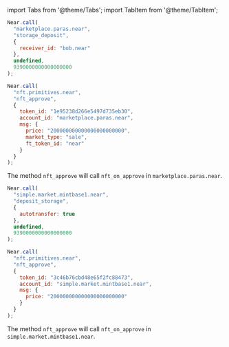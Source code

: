 import Tabs from '@theme/Tabs';
import TabItem from '@theme/TabItem';

<Tabs groupId="nft-contract-tabs" className="file-tabs">
<TabItem value="Paras" label="Paras">

```js
Near.call(
  "marketplace.paras.near",
  "storage_deposit",
  {
    receiver_id: "bob.near"
  },
  undefined,
  9390000000000000000
);

Near.call(
  "nft.primitives.near",
  "nft_approve",
  {
    token_id: "1e95238d266e5497d735eb30",
    account_id: "marketplace.paras.near",
    msg: {
      price: "200000000000000000000000",
      market_type: "sale",
      ft_token_id: "near"
    }
  }
);
```

The method `nft_approve` will call `nft_on_approve` in `marketplace.paras.near`.

</TabItem>

<TabItem value="Mintbase" label="Mintbase">

```js
Near.call(
  "simple.market.mintbase1.near",
  "deposit_storage",
  {
    autotransfer: true
  },
  undefined,
  9390000000000000000
);

Near.call(
  "nft.primitives.near",
  "nft_approve",
  {
    token_id: "3c46b76cbd48e65f2fc88473",
    account_id: "simple.market.mintbase1.near",
    msg: {
      price: "200000000000000000000000"
    }
  }
);
```

The method `nft_approve` will call `nft_on_approve` in `simple.market.mintbase1.near`.

</TabItem>

</Tabs>
